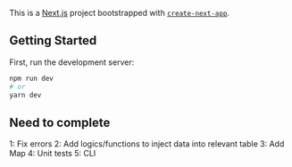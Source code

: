 This is a [Next.js](https://nextjs.org/) project bootstrapped with [`create-next-app`](https://github.com/vercel/next.js/tree/canary/packages/create-next-app).

## Getting Started

First, run the development server:

```bash
npm run dev
# or
yarn dev
```

## Need to complete

1: Fix errors
2: Add logics/functions to inject data into relevant table
3: Add Map
4: Unit tests
5: CLI